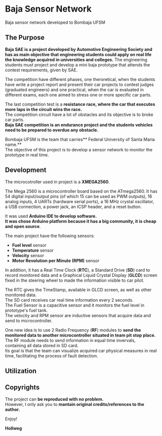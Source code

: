 
# Baja Sensor Network
Baja sensor network developed to Bombaja UFSM

## The Purpose
**Baja SAE is a project developed by Automotive Engineering Society and has as main objective that engineering students
could apply on real life the knowledge acquired in universities and colleges.**
The engineering students must project and develop a mini baja prototype that attends the contest requirements, given by SAE.

The competition have different phases, one theroretical, when the students have write a project report and present their car projects to contest judges (graduated engineers) and one practical, when the car is evaluated in different exams, each one aimed to stress one or more specific car parts. 

The last competition test is a **resistance race, where the car that executes more laps in the circuit wins the race.** </br>
The competition circuit have a lot of obstacles and its objective is to broke car parts. </br>
**Baja SAE competition is an endurance project and the students vehicles need to be prepared to overdue any obstacle.**

Bombaja UFSM is the team that carries** Federal University of Santa Maria name.** </br> 
The objective of this project is to develop a sensor network to monitor the prototype in real time.

## Development
The microcotroller used in project is a **XMEGA2560**. 

The Mega 2560 is a microcontroller board based on the ATmega2560. It has 54 digital input/output pins (of which 15 can be used as PWM outputs), 16 analog inputs, 4 UARTs (hardware serial ports), a 16 MHz crystal oscillator, a USB connection, a power jack, an ICSP header, and a reset button. </br>

It was used **Arduino IDE to develop software.** </br>
**It was chose Arduino platform because it has a big community, it is cheap and open source**.

The main project have the following sensors:

- **Fuel level** sensor
- **Temperature** sensor
- **Velocity** sensor
- **Motor Revolution per Minute (RPM)** sensor

In addition, it has a Real Time Clock (**RTC**), a Standard Drive (**SD**) card to record monitored data and a Graphical Liquid Crystal Display (**GLCD**) screen fixed in the steering wheel to made the information visible to car pilot.

The RTC gives the TimeStamp, available in GLCD screen, as well as other monitored data. </br>
The SD card receives car real time information every 2 seconds. </br>
The Fuel Sensor is a capacitive sensor and it monitors the fuel level in prototype's fuel tank. </br>
The velocity and RPM sensor are inductive sensors that acquire data and send to microcontroller. 

One new idea is to use 2 Radio Frequency (**RF**) modules to **send the monitored data to another microcontroller situated in team pit stop place.** </br>
The RF module needs to send information in equal time invervals, containing all data stored in SD card. </br>
Its goal is that the team can visualize acquired car physical measures in real time, facilitating the process of fault detection. 

## Utilization


## Copyrights
The project can **be reproduced with no problem.** </br>
However, I only ask you to **mantain original credits/references to the author.**


Enjoy!


**Hollweg**

